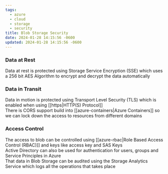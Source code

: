 ```yaml
---
tags:
  - azure
  - cloud
  - storage
  - security
title: Blob Storage Security
date: 2024-01-28 14:15:56 -0600
updated: 2024-01-28 14:15:56 -0600
---
```


### Data at Rest

Data at rest is protected using Storage Service Encryption (SSE) which uses a 256 bit AES   Algorithm to encrypt and decrypt the data automatically  

### Data in Transit

Data in motion is protected using Transport Level Security (TLS) which is enabled when using [[https|HTTP(S) Protocol]]  
There is CORS support build into [[azure-containers|Azure Containers]] so we can lock down the access to resources from different domains

### Access Control

The access to blob can be controlled using [[azure-rbac|Role Based Access Control (RBAC)]] and keys like access key and SAS Keys  
Active Directory can also be used for authentication for users, groups and Service Principles in Azure  
That data in Blob Storage can be audited using the Storage Analytics Service which logs all the operations that takes place
